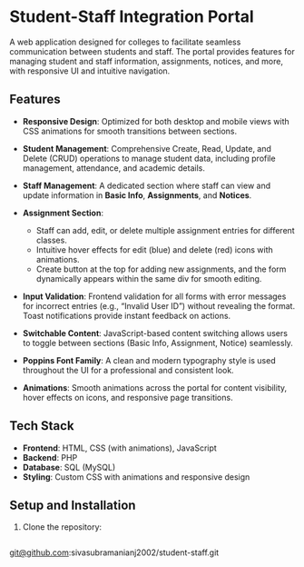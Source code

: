 # Student-Staff Integration Portal

A web application designed for colleges to facilitate seamless communication between students and staff. The portal provides features for managing student and staff information, assignments, notices, and more, with responsive UI and intuitive navigation.


## Features

- **Responsive Design**: Optimized for both desktop and mobile views with CSS animations for smooth transitions between sections.
- **Student Management**: Comprehensive Create, Read, Update, and Delete (CRUD) operations to manage student data, including profile management, attendance, and academic details.
- **Staff Management**: A dedicated section where staff can view and update information in **Basic Info**, **Assignments**, and **Notices**.
- **Assignment Section**: 
  - Staff can add, edit, or delete multiple assignment entries for different classes.
  - Intuitive hover effects for edit (blue) and delete (red) icons with animations.
  - Create button at the top for adding new assignments, and the form dynamically appears within the same div for smooth editing.
  
 
  
- **Input Validation**: Frontend validation for all forms with error messages for incorrect entries (e.g., “Invalid User ID”) without revealing the format. Toast notifications provide instant feedback on actions.
- **Switchable Content**: JavaScript-based content switching allows users to toggle between sections (Basic Info, Assignment, Notice) seamlessly.
- **Poppins Font Family**: A clean and modern typography style is used throughout the UI for a professional and consistent look.
- **Animations**: Smooth animations across the portal for content visibility, hover effects on icons, and responsive page transitions.

## Tech Stack

- **Frontend**: HTML, CSS (with animations), JavaScript
- **Backend**: PHP
- **Database**: SQL (MySQL)
- **Styling**: Custom CSS with animations and responsive design

## Setup and Installation

1. Clone the repository:

   ```bash
git@github.com:sivasubramanianj2002/student-staff.git
  
